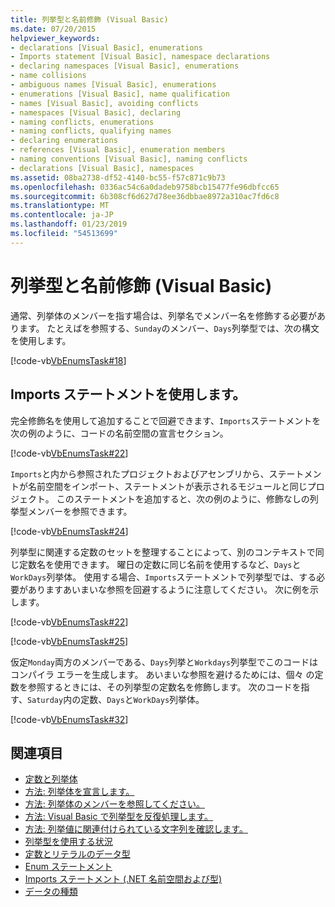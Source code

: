 ```yaml
---
title: 列挙型と名前修飾 (Visual Basic)
ms.date: 07/20/2015
helpviewer_keywords:
- declarations [Visual Basic], enumerations
- Imports statement [Visual Basic], namespace declarations
- declaring namespaces [Visual Basic], enumerations
- name collisions
- ambiguous names [Visual Basic], enumerations
- enumerations [Visual Basic], name qualification
- names [Visual Basic], avoiding conflicts
- namespaces [Visual Basic], declaring
- naming conflicts, enumerations
- naming conflicts, qualifying names
- declaring enumerations
- references [Visual Basic], enumeration members
- naming conventions [Visual Basic], naming conflicts
- declarations [Visual Basic], namespaces
ms.assetid: 08ba2738-df52-4140-bc55-f57c871c9b73
ms.openlocfilehash: 0336ac54c6a0dadeb9758bcb15477fe96dbfcc65
ms.sourcegitcommit: 6b308cf6d627d78ee36dbbae8972a310ac7fd6c8
ms.translationtype: MT
ms.contentlocale: ja-JP
ms.lasthandoff: 01/23/2019
ms.locfileid: "54513699"
---
```

# <a name="enumerations-and-name-qualification-visual-basic"></a>列挙型と名前修飾 (Visual Basic)
通常、列挙体のメンバーを指す場合は、列挙名でメンバー名を修飾する必要があります。 たとえばを参照する、`Sunday`のメンバー、`Days`列挙型では、次の構文を使用します。  
  
 [!code-vb[VbEnumsTask#18](../../../../visual-basic/language-reference/statements/codesnippet/VisualBasic/enumerations-and-name-qualification_1.vb)]  
  
## <a name="using-the-imports-statement"></a>Imports ステートメントを使用します。  
 完全修飾名を使用して追加することで回避できます、`Imports`ステートメントを次の例のように、コードの名前空間の宣言セクション。  
  
 [!code-vb[VbEnumsTask#22](../../../../visual-basic/language-reference/statements/codesnippet/VisualBasic/enumerations-and-name-qualification_2.vb)]  
  
 `Imports`と内から参照されたプロジェクトおよびアセンブリから、ステートメントが名前空間をインポート、ステートメントが表示されるモジュールと同じプロジェクト。 このステートメントを追加すると、次の例のように、修飾なしの列挙型メンバーを参照できます。  
  
 [!code-vb[VbEnumsTask#24](../../../../visual-basic/language-reference/statements/codesnippet/VisualBasic/enumerations-and-name-qualification_3.vb)]  
  
 列挙型に関連する定数のセットを整理することによって、別のコンテキストで同じ定数名を使用できます。 曜日の定数に同じ名前を使用するなど、`Days`と`WorkDays`列挙体。 使用する場合、`Imports`ステートメントで列挙型では、する必要がありますあいまいな参照を回避するように注意してください。 次に例を示します。  
  
 [!code-vb[VbEnumsTask#22](../../../../visual-basic/language-reference/statements/codesnippet/VisualBasic/enumerations-and-name-qualification_2.vb)]  
  
 [!code-vb[VbEnumsTask#25](../../../../visual-basic/language-reference/statements/codesnippet/VisualBasic/enumerations-and-name-qualification_4.vb)]  
  
 仮定`Monday`両方のメンバーである、`Days`列挙と`Workdays`列挙型でこのコードはコンパイラ エラーを生成します。 あいまいな参照を避けるためには、個々 の定数を参照するときには、その列挙型の定数名を修飾します。 次のコードを指す、`Saturday`内の定数、`Days`と`WorkDays`列挙体。  
  
 [!code-vb[VbEnumsTask#32](../../../../visual-basic/language-reference/statements/codesnippet/VisualBasic/enumerations-and-name-qualification_5.vb)]  
  
## <a name="see-also"></a>関連項目
- [定数と列挙体](../../../../visual-basic/language-reference/constants-and-enumerations.md)
- [方法: 列挙体を宣言します。](../../../../visual-basic/programming-guide/language-features/constants-enums/how-to-declare-enumerations.md)
- [方法: 列挙体のメンバーを参照してください。](../../../../visual-basic/programming-guide/language-features/constants-enums/how-to-refer-to-an-enumeration-member.md)
- [方法: Visual Basic で列挙型を反復処理します。](../../../../visual-basic/programming-guide/language-features/constants-enums/how-to-iterate-through-an-enumeration.md)
- [方法: 列挙値に関連付けられている文字列を確認します。](../../../../visual-basic/programming-guide/language-features/constants-enums/how-to-determine-the-string-associated-with-an-enumeration-value.md)
- [列挙型を使用する状況](../../../../visual-basic/programming-guide/language-features/constants-enums/when-to-use-an-enumeration.md)
- [定数とリテラルのデータ型](../../../../visual-basic/programming-guide/language-features/constants-enums/constant-and-literal-data-types.md)
- [Enum ステートメント](../../../../visual-basic/language-reference/statements/enum-statement.md)
- [Imports ステートメント (.NET 名前空間および型)](../../../../visual-basic/language-reference/statements/imports-statement-net-namespace-and-type.md)
- [データの種類](../../../../visual-basic/language-reference/data-types/index.md)
